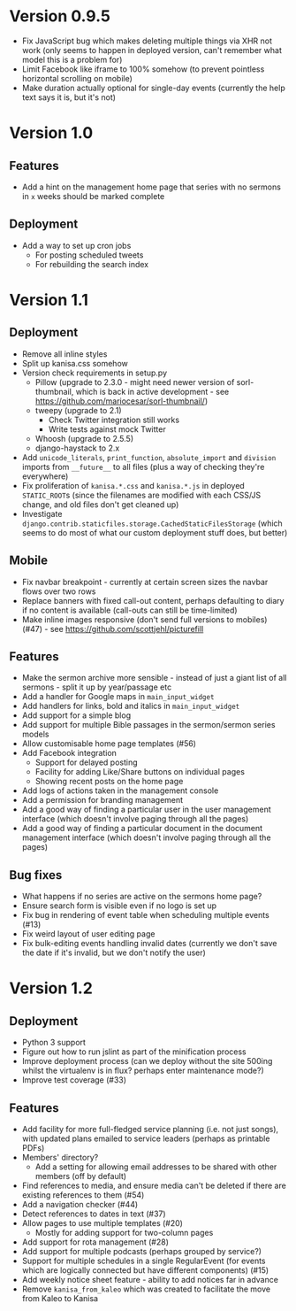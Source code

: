 Version 0.9.5
=============

- Fix JavaScript bug which makes deleting multiple things via XHR not
  work (only seems to happen in deployed version, can't remember what
  model this is a problem for)
- Limit Facebook like iframe to 100% somehow (to prevent pointless
  horizontal scrolling on mobile)
- Make duration actually optional for single-day events (currently the
  help text says it is, but it's not)

Version 1.0
===========

Features
--------

- Add a hint on the management home page that series with no sermons
  in `x` weeks should be marked complete

Deployment
----------

- Add a way to set up cron jobs
  - For posting scheduled tweets
  - For rebuilding the search index

Version 1.1
===========

Deployment
----------

- Remove all inline styles
- Split up kanisa.css somehow
- Version check requirements in setup.py
  - Pillow (upgrade to 2.3.0 - might need newer version of
    sorl-thumbnail, which is back in active development - see
    https://github.com/mariocesar/sorl-thumbnail/)
  - tweepy (upgrade to 2.1)
    - Check Twitter integration still works
    - Write tests against mock Twitter
  - Whoosh (upgrade to 2.5.5)
  - django-haystack to 2.x
- Add `unicode_literals`, `print_function`, `absolute_import` and
  `division` imports from `__future__` to all files (plus a way of
  checking they're everywhere)
- Fix proliferation of `kanisa.*.css` and `kanisa.*.js` in deployed
  `STATIC_ROOT`s (since the filenames are modified with each CSS/JS
  change, and old files don't get cleaned up)
- Investigate
  `django.contrib.staticfiles.storage.CachedStaticFilesStorage` (which
  seems to do most of what our custom deployment stuff does, but
  better)

Mobile
------

- Fix navbar breakpoint - currently at certain screen sizes the navbar
  flows over two rows
- Replace banners with fixed call-out content, perhaps defaulting to
  diary if no content is available (call-outs can still be
  time-limited)
- Make inline images responsive (don't send full versions to mobiles)
  (#47) - see https://github.com/scottjehl/picturefill

Features
--------

- Make the sermon archive more sensible - instead of just a giant list
  of all sermons - split it up by year/passage etc
- Add a handler for Google maps in `main_input_widget`
- Add handlers for links, bold and italics in `main_input_widget`
- Add support for a simple blog
- Add support for multiple Bible passages in the sermon/sermon series
  models
- Allow customisable home page templates (#56)
- Add Facebook integration
  - Support for delayed posting
  - Facility for adding Like/Share buttons on individual pages
  - Showing recent posts on the home page
- Add logs of actions taken in the management console
- Add a permission for branding management
- Add a good way of finding a particular user in the user management
  interface (which doesn't involve paging through all the pages)
- Add a good way of finding a particular document in the document
  management interface (which doesn't involve paging through all the
  pages)

Bug fixes
---------

- What happens if no series are active on the sermons home page?
- Ensure search form is visible even if no logo is set up
- Fix bug in rendering of event table when scheduling multiple events
  (#13)
- Fix weird layout of user editing page
- Fix bulk-editing events handling invalid dates (currently we don't
  save the date if it's invalid, but we don't notify the user)

Version 1.2
===========

Deployment
----------

- Python 3 support
- Figure out how to run jslint as part of the minification process
- Improve deployment process (can we deploy without the site 500ing
  whilst the virtualenv is in flux? perhaps enter maintenance mode?)
- Improve test coverage (#33)

Features
--------

- Add facility for more full-fledged service planning (i.e. not just
  songs), with updated plans emailed to service leaders (perhaps as
  printable PDFs)
- Members' directory?
  - Add a setting for allowing email addresses to be shared with other
    members (off by default)
- Find references to media, and ensure media can't be deleted if there
  are existing references to them (#54)
- Add a navigation checker (#44)
- Detect references to dates in text (#37)
- Allow pages to use multiple templates (#20)
  - Mostly for adding support for two-column pages
- Add support for rota management (#28)
- Add support for multiple podcasts (perhaps grouped by service?)
- Support for multiple schedules in a single RegularEvent (for events
  which are logically connected but have different components) (#15)
- Add weekly notice sheet feature - ability to add notices far in
  advance
- Remove `kanisa_from_kaleo` which was created to facilitate the move
  from Kaleo to Kanisa
